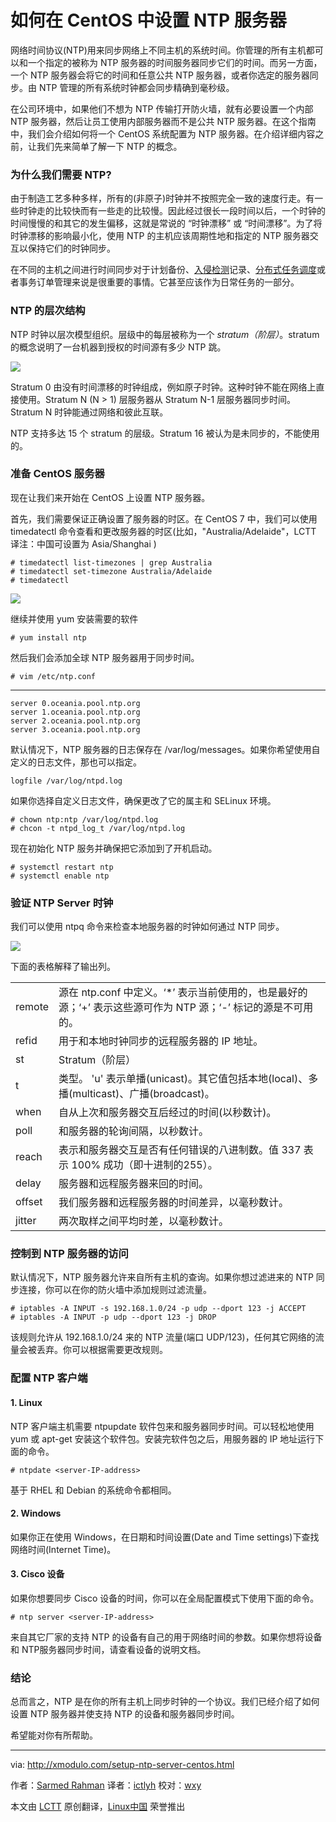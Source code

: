 如何在 CentOS 中设置 NTP 服务器
================================================================================

网络时间协议(NTP)用来同步网络上不同主机的系统时间。你管理的所有主机都可以和一个指定的被称为 NTP 服务器的时间服务器同步它们的时间。而另一方面，一个 NTP 服务器会将它的时间和任意公共 NTP 服务器，或者你选定的服务器同步。由 NTP 管理的所有系统时钟都会同步精确到毫秒级。

在公司环境中，如果他们不想为 NTP 传输打开防火墙，就有必要设置一个内部 NTP 服务器，然后让员工使用内部服务器而不是公共 NTP 服务器。在这个指南中，我们会介绍如何将一个 CentOS 系统配置为 NTP 服务器。在介绍详细内容之前，让我们先来简单了解一下 NTP 的概念。

### 为什么我们需要 NTP? ###

由于制造工艺多种多样，所有的(非原子)时钟并不按照完全一致的速度行走。有一些时钟走的比较快而有一些走的比较慢。因此经过很长一段时间以后，一个时钟的时间慢慢的和其它的发生偏移，这就是常说的 “时钟漂移” 或 “时间漂移”。为了将时钟漂移的影响最小化，使用 NTP 的主机应该周期性地和指定的 NTP 服务器交互以保持它们的时钟同步。

在不同的主机之间进行时间同步对于计划备份、[入侵检测][1]记录、[分布式任务调度][2]或者事务订单管理来说是很重要的事情。它甚至应该作为日常任务的一部分。

### NTP 的层次结构 ###

NTP 时钟以层次模型组织。层级中的每层被称为一个 *stratum（阶层）*。stratum 的概念说明了一台机器到授权的时间源有多少 NTP 跳。

![](https://farm8.staticflickr.com/7590/16645732413_3b7af58186_c.jpg)

Stratum 0 由没有时间漂移的时钟组成，例如原子时钟。这种时钟不能在网络上直接使用。Stratum N (N > 1) 层服务器从 Stratum N-1 层服务器同步时间。Stratum N 时钟能通过网络和彼此互联。

NTP 支持多达 15 个 stratum 的层级。Stratum 16 被认为是未同步的，不能使用的。

### 准备 CentOS 服务器 ###

现在让我们来开始在 CentOS 上设置 NTP 服务器。

首先，我们需要保证正确设置了服务器的时区。在 CentOS 7 中，我们可以使用 timedatectl 命令查看和更改服务器的时区(比如，"Australia/Adelaide"，LCTT 译注：中国可设置为 Asia/Shanghai )

    # timedatectl list-timezones | grep Australia
    # timedatectl set-timezone Australia/Adelaide
    # timedatectl

![](https://farm8.staticflickr.com/7605/16645732463_db75a0bdcd_o.png)

继续并使用 yum 安装需要的软件

    # yum install ntp

然后我们会添加全球 NTP 服务器用于同步时间。

    # vim /etc/ntp.conf

----------

    server 0.oceania.pool.ntp.org
    server 1.oceania.pool.ntp.org
    server 2.oceania.pool.ntp.org
    server 3.oceania.pool.ntp.org

默认情况下，NTP 服务器的日志保存在 /var/log/messages。如果你希望使用自定义的日志文件，那也可以指定。

    logfile /var/log/ntpd.log

如果你选择自定义日志文件，确保更改了它的属主和 SELinux 环境。

    # chown ntp:ntp /var/log/ntpd.log
    # chcon -t ntpd_log_t /var/log/ntpd.log

现在初始化 NTP 服务并确保把它添加到了开机启动。

    # systemctl restart ntp
    # systemctl enable ntp

### 验证 NTP Server 时钟 ###

我们可以使用 ntpq 命令来检查本地服务器的时钟如何通过 NTP 同步。

![](https://farm9.staticflickr.com/8713/16645732513_1823736ca8_b.jpg)

下面的表格解释了输出列。

<table id="content">
<tbody><tr>
<td>remote</td>
<td>源在 ntp.conf 中定义。‘*’ 表示当前使用的，也是最好的源；‘+’ 表示这些源可作为 NTP 源；‘-’ 标记的源是不可用的。</td>
</tr>
<tr>
<td>refid</td>
<td>用于和本地时钟同步的远程服务器的 IP 地址。</td>
</tr>
<tr>
<td>st</td>
<td>Stratum（阶层）</td>
</tr>
<tr>
<td>t</td>
<td>类型。 'u' 表示单播(unicast)。其它值包括本地(local)、多播(multicast)、广播(broadcast)。</td>
</tr>
<tr>
<td>when</td>
<td>自从上次和服务器交互后经过的时间(以秒数计)。</td>
</tr>
<tr>
<td>poll</td>
<td>和服务器的轮询间隔，以秒数计。</td>
</tr>
<tr>
<td>reach</td>
<td>表示和服务器交互是否有任何错误的八进制数。值 337 表示 100% 成功（即十进制的255）。</td>
</tr>
<tr>
<td>delay</td>
<td>服务器和远程服务器来回的时间。</td>
</tr>
<tr>
<td>offset</td>
<td>我们服务器和远程服务器的时间差异，以毫秒数计。</td>
</tr>
<tr>
<td>jitter</td>
<td>两次取样之间平均时差，以毫秒数计。</td>
</tr>
</tbody></table>

### 控制到 NTP 服务器的访问 ###

默认情况下，NTP 服务器允许来自所有主机的查询。如果你想过滤进来的 NTP 同步连接，你可以在你的防火墙中添加规则过滤流量。

    # iptables -A INPUT -s 192.168.1.0/24 -p udp --dport 123 -j ACCEPT
    # iptables -A INPUT -p udp --dport 123 -j DROP

该规则允许从 192.168.1.0/24 来的 NTP 流量(端口 UDP/123)，任何其它网络的流量会被丢弃。你可以根据需要更改规则。

### 配置 NTP 客户端 ###

#### 1. Linux ####

NTP 客户端主机需要 ntpupdate 软件包来和服务器同步时间。可以轻松地使用 yum 或 apt-get 安装这个软件包。安装完软件包之后，用服务器的 IP 地址运行下面的命令。

    # ntpdate <server-IP-address>

基于 RHEL 和 Debian 的系统命令都相同。

#### 2. Windows ####

如果你正在使用 Windows，在日期和时间设置(Date and Time settings)下查找网络时间(Internet Time)。

#### 3. Cisco 设备 ####

如果你想要同步 Cisco 设备的时间，你可以在全局配置模式下使用下面的命令。

    # ntp server <server-IP-address>

来自其它厂家的支持 NTP 的设备有自己的用于网络时间的参数。如果你想将设备和 NTP服务器同步时间，请查看设备的说明文档。

### 结论 ###

总而言之，NTP 是在你的所有主机上同步时钟的一个协议。我们已经介绍了如何设置 NTP 服务器并使支持 NTP 的设备和服务器同步时间。

希望能对你有所帮助。

--------------------------------------------------------------------------------

via: http://xmodulo.com/setup-ntp-server-centos.html

作者：[Sarmed Rahman][a]
译者：[ictlyh](https://github.com/ictlyh)
校对：[wxy](https://github.com/wxy)

本文由 [LCTT](https://github.com/LCTT/TranslateProject) 原创翻译，[Linux中国](http://linux.cn/) 荣誉推出

[a]:http://xmodulo.com/author/sarmed
[1]:http://xmodulo.com/how-to-compile-and-install-snort-from-source-code-on-ubuntu.html
[2]:http://xmodulo.com/how-to-install-hdfs-and-hadoop-using.html